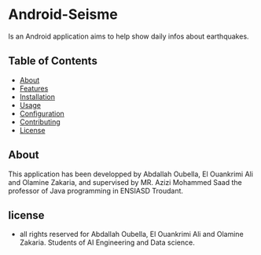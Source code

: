 # Android-Seisme
Is an Android application aims to help show daily infos about earthquakes.

## Table of Contents

- [About](#about)
- [Features](#features)
- [Installation](#installation)
- [Usage](#usage)
- [Configuration](#configuration)
- [Contributing](#contributing)
- [License](#license)

## About

This application has been developped by Abdallah Oubella, El Ouankrimi Ali and Olamine Zakaria, and supervised by MR. Azizi Mohammed Saad the professor of Java programming in ENSIASD Troudant. 

## license
- all rights reserved for Abdallah Oubella, El Ouankrimi Ali and Olamine Zakaria. Students of AI Engineering and Data science.
